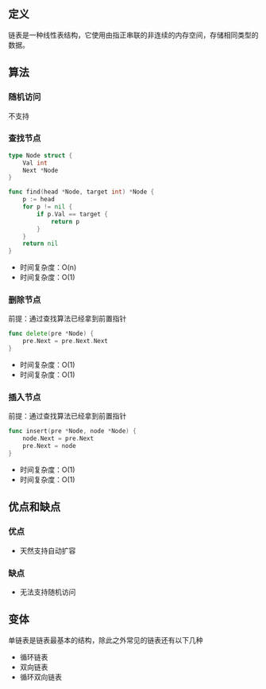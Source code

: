 ## 定义
链表是一种线性表结构，它使用由指正串联的非连续的内存空间，存储相同类型的数据。

## 算法
### 随机访问
不支持

### 查找节点
```go
type Node struct {
    Val int
    Next *Node
}

func find(head *Node, target int) *Node {
    p := head
    for p != nil {
        if p.Val == target {
            return p
        }
    }
    return nil
}
```
- 时间复杂度：O(n)
- 时间复杂度：O(1)

### 删除节点
前提：通过查找算法已经拿到前置指针
```go
func delete(pre *Node) {
    pre.Next = pre.Next.Next
}
```
- 时间复杂度：O(1)
- 时间复杂度：O(1)

### 插入节点
前提：通过查找算法已经拿到前置指针
```go
func insert(pre *Node, node *Node) {
    node.Next = pre.Next
    pre.Next = node
}
```
- 时间复杂度：O(1)
- 时间复杂度：O(1)

## 优点和缺点
### 优点
- 天然支持自动扩容

### 缺点
- 无法支持随机访问

## 变体
单链表是链表最基本的结构，除此之外常见的链表还有以下几种
- 循环链表
- 双向链表
- 循环双向链表

